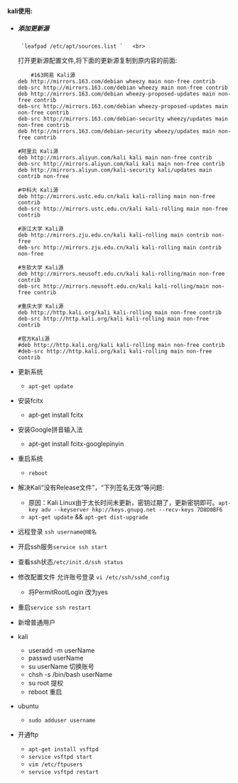 #### kali使用:<br>

 - ##### 添加更新源 
	 	`leafpad /etc/apt/sources.list `   <br>
	打开更新源配置文件,将下面的更新源复制到原内容的前面:
	
	```
		#163网易 Kali源
	deb http://mirrors.163.com/debian wheezy main non-free contrib 
	deb-src http://mirrors.163.com/debian wheezy main non-free contrib 
	deb http://mirrors.163.com/debian wheezy-proposed-updates main non-free contrib 
	deb-src http://mirrors.163.com/debian wheezy-proposed-updates main non-free contrib 
	deb-src http://mirrors.163.com/debian-security wheezy/updates main non-free contrib 
	deb http://mirrors.163.com/debian-security wheezy/updates main non-free contrib
	
	#阿里云 Kali源
	deb http://mirrors.aliyun.com/kali kali main non-free contrib
	deb-src http://mirrors.aliyun.com/kali kali main non-free contrib
	deb http://mirrors.aliyun.com/kali-security kali/updates main contrib non-free
	
	#中科大 Kali源
	deb http://mirrors.ustc.edu.cn/kali kali-rolling main non-free contrib
	deb-src http://mirrors.ustc.edu.cn/kali kali-rolling main non-free contrib
	
	#浙江大学 Kali源
	deb http://mirrors.zju.edu.cn/kali kali-rolling main contrib non-free
	deb-src http://mirrors.zju.edu.cn/kali kali-rolling main contrib non-free
	
	#东软大学 Kali源
	deb http://mirrors.neusoft.edu.cn/kali kali-rolling/main non-free contrib
	deb-src http://mirrors.neusoft.edu.cn/kali kali-rolling/main non-free contrib
	
	#重庆大学 Kali源
	deb http://http.kali.org/kali kali-rolling main non-free contrib
	deb-src http://http.kali.org/kali kali-rolling main non-free contrib
	
	#官方Kali源
	#deb http://http.kali.org/kali kali-rolling main non-free contrib
	#deb-src http://http.kali.org/kali kali-rolling main non-free contrib
	```
 - 更新系统
 	- `apt-get update`
 - 安装fcitx
	
	- apt-get install fcitx
 - 安装Google拼音输入法
   
   - apt-get install fcitx-googlepinyin
 - 重启系统 
   
   - `reboot	`	


- 解决Kali“没有Release文件”，“下列签名无效”等问题:
  - 原因：Kali Linux由于太长时间未更新，密钥过期了，更新密钥即可。`apt-key adv --keyserver hkp://keys.gnupg.net --recv-keys 7D8D0BF6`
  - `apt-get update` && `apt-get dist-upgrade`

- 远程登录 `ssh username@域名`
- 开启ssh服务`service ssh start`
- 查看ssh状态`/etc/init.d/ssh status`
- 修改配置文件 允许账号登录 `vi /etc/ssh/sshd_config`
	- 将PermitRootLogin 改为yes 
- 重启`service ssh restart`
- 新增普通用户
- kali
	- useradd -m userName
	- passwd userName
	- su userName 切换账号
	- chsh -s /bin/bash userName  
	- su root 提权
	- reboot 重启
- ubuntu
	- `sudo adduser username `

- 开通ftp
	-  `apt-get install vsftpd`
	-  `service vsftpd start`
	-  `vim /etc/ftpusers`
	-  `service vsftpd restart`